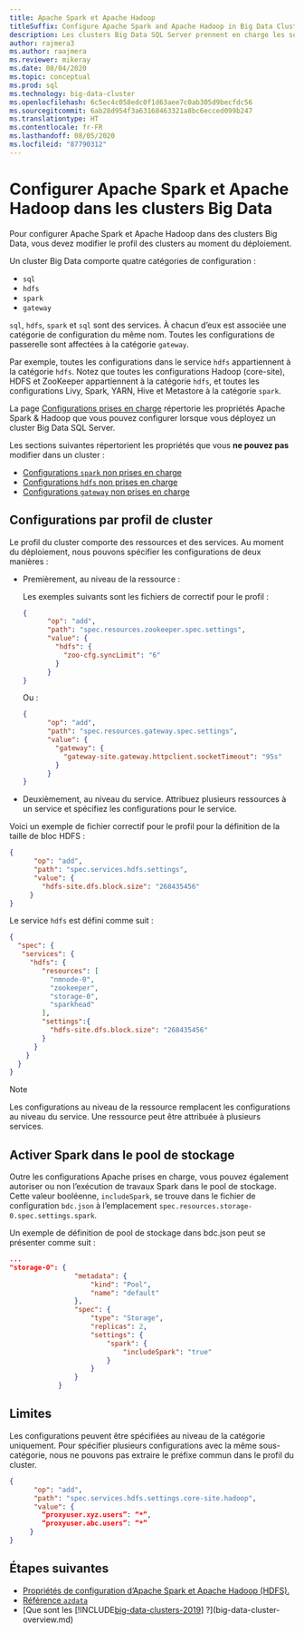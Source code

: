 ```yaml
---
title: Apache Spark et Apache Hadoop
titleSuffix: Configure Apache Spark and Apache Hadoop in Big Data Clusters
description: Les clusters Big Data SQL Server prennent en charge les solutions Spark et HDFS. Découvrez comment les configurer.
author: rajmera3
ms.author: raajmera
ms.reviewer: mikeray
ms.date: 08/04/2020
ms.topic: conceptual
ms.prod: sql
ms.technology: big-data-cluster
ms.openlocfilehash: 6c5ec4c058edc0f1d63aee7c0ab305d9becfdc56
ms.sourcegitcommit: 6ab28d954f3a63168463321a8bc6ecced099b247
ms.translationtype: HT
ms.contentlocale: fr-FR
ms.lasthandoff: 08/05/2020
ms.locfileid: "87790312"
---
```

# <a name="configure-apache-spark-and-apache-hadoop-in-big-data-clusters"></a>Configurer Apache Spark et Apache Hadoop dans les clusters Big Data

Pour configurer Apache Spark et Apache Hadoop dans des clusters Big Data, vous devez modifier le profil des clusters au moment du déploiement.

Un cluster Big Data comporte quatre catégories de configuration : 

- `sql` 
- `hdfs` 
- `spark` 
- `gateway` 

`sql`, `hdfs`, `spark` et `sql` sont des services. À chacun d’eux est associée une catégorie de configuration du même nom. Toutes les configurations de passerelle sont affectées à la catégorie `gateway`. 

Par exemple, toutes les configurations dans le service `hdfs` appartiennent à la catégorie `hdfs`. Notez que toutes les configurations Hadoop (core-site), HDFS et ZooKeeper appartiennent à la catégorie `hdfs`, et toutes les configurations Livy, Spark, YARN, Hive et Metastore à la catégorie `spark`. 

La page [Configurations prises en charge](reference-config-spark-hadoop.md#supported-configurations) répertorie les propriétés Apache Spark & Hadoop que vous pouvez configurer lorsque vous déployez un cluster Big Data SQL Server.

Les sections suivantes répertorient les propriétés que vous **ne pouvez pas** modifier dans un cluster :

- [Configurations `spark` non prises en charge](reference-config-spark-hadoop.md#unsupported-spark-configurations)
- [Configurations `hdfs` non prises en charge](reference-config-spark-hadoop.md#unsupported-hdfs-configurations)
- [Configurations `gateway` non prises en charge](reference-config-spark-hadoop.md#unsupported-gateway-configurations)


## <a name="configurations-via-cluster-profile"></a>Configurations par profil de cluster

Le profil du cluster comporte des ressources et des services. Au moment du déploiement, nous pouvons spécifier les configurations de deux manières : 

* Premièrement, au niveau de la ressource : 

   Les exemples suivants sont les fichiers de correctif pour le profil : 

   ```json
   { 
         "op": "add", 
         "path": "spec.resources.zookeeper.spec.settings", 
         "value": { 
           "hdfs": { 
             "zoo-cfg.syncLimit": "6" 
           } 
         } 
   }
   ```

   Ou : 

   ```json
   { 
         "op": "add", 
         "path": "spec.resources.gateway.spec.settings", 
         "value": { 
           "gateway": { 
             "gateway-site.gateway.httpclient.socketTimeout": "95s" 
           } 
         } 
   } 
   ```

* Deuxièmement, au niveau du service. Attribuez plusieurs ressources à un service et spécifiez les configurations pour le service.

Voici un exemple de fichier correctif pour le profil pour la définition de la taille de bloc HDFS : 

   ```json
   { 
         "op": "add", 
         "path": "spec.services.hdfs.settings", 
         "value": { 
           "hdfs-site.dfs.block.size": "268435456" 
        } 
   } 
   ```

Le service `hdfs` est défini comme suit :

```json
{ 
  "spec": { 
   "services": { 
     "hdfs": { 
        "resources": [ 
          "nmnode-0", 
          "zookeeper", 
          "storage-0", 
          "sparkhead" 
        ], 
        "settings":{ 
          "hdfs-site.dfs.block.size": "268435456" 
        } 
      } 
    } 
  } 
} 
```
 
> [!NOTE]
> Les configurations au niveau de la ressource remplacent les configurations au niveau du service. Une ressource peut être attribuée à plusieurs services.

## <a name="enable-spark-in-the-storage-pool"></a>Activer Spark dans le pool de stockage
Outre les configurations Apache prises en charge, vous pouvez également autoriser ou non l’exécution de travaux Spark dans le pool de stockage. Cette valeur booléenne, `includeSpark`, se trouve dans le fichier de configuration `bdc.json` à l’emplacement `spec.resources.storage-0.spec.settings.spark`.

Un exemple de définition de pool de stockage dans bdc.json peut se présenter comme suit :
```json
...
"storage-0": {
                "metadata": {
                    "kind": "Pool",
                    "name": "default"
                },
                "spec": {
                    "type": "Storage",
                    "replicas": 2,
                    "settings": {
                        "spark": {
                            "includeSpark": "true"
                        }
                    }
                }
            }
```


## <a name="limitations"></a>Limites

Les configurations peuvent être spécifiées au niveau de la catégorie uniquement. Pour spécifier plusieurs configurations avec la même sous-catégorie, nous ne pouvons pas extraire le préfixe commun dans le profil du cluster. 

```json
{ 
      "op": "add", 
      "path": "spec.services.hdfs.settings.core-site.hadoop", 
      "value": { 
        “proxyuser.xyz.users”: “*”, 
        “proxyuser.abc.users”: “*” 
     } 
} 
```

## <a name="next-steps"></a>Étapes suivantes

- [Propriétés de configuration d’Apache Spark et Apache Hadoop (HDFS).](reference-config-spark-hadoop.md)
- [Référence `azdata`](reference-azdata.md)
- [Que sont les [!INCLUDE[big-data-clusters-2019](../includes/ssbigdataclusters-ver15.md)] ?](big-data-cluster-overview.md)
